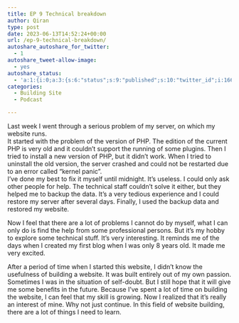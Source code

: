 ```yaml
---
title: EP 9 Technical breakdown
author: Qiran
type: post
date: 2023-06-13T14:52:24+00:00
url: /ep-9-technical-breakdown/
autoshare_autoshare_for_twitter:
  - 1
autoshare_tweet-allow-image:
  - yes
autoshare_status:
  - 'a:1:{i:0;a:3:{s:6:"status";s:9:"published";s:10:"twitter_id";i:1668632423255670784;s:10:"created_at";s:25:"2023-06-13T14:52:26+00:00";}}'
categories:
  - Building Site
  - Podcast

---
```

Last week I went through a serious problem of my server, on which my website runs.  
It started with the problem of the version of PHP. The edition of the current PHP is very old and it couldn&#8217;t support the running of some plugins. Then I tried to install a new version of PHP, but it didn&#8217;t work. When I tried to uninstall the old version, the server crashed and could not be restarted due to an error called &#8220;kernel panic&#8221;.  
I&#8217;ve done my best to fix it myself until midnight. It&#8217;s useless. I could only ask other people for help. The technical staff couldn&#8217;t solve it either, but they helped me to backup the data. It&#8217;s a very tedious experience and I could restore my server after several days. Finally, I used the backup data and restored my website.

Now I feel that there are a lot of problems I cannot do by myself, what I can only do is find the help from some professional persons. But it&#8217;s my hobby to explore some technical stuff. It&#8217;s very interesting. It reminds me of the days when I created my first blog when I was only 8 years old. It made me very excited.

After a period of time when I started this website, I didn&#8217;t know the usefulness of building a website. It was built entirely out of my own passion. Sometimes I was in the situation of self-doubt. But I still hope that it will give me some benefits in the future. Because I&#8217;ve spent a lot of time on building the website, I can feel that my skill is growing. Now I realized that it&#8217;s really an interest of mine. Why not just continue. In this field of website building, there are a lot of things I need to learn.